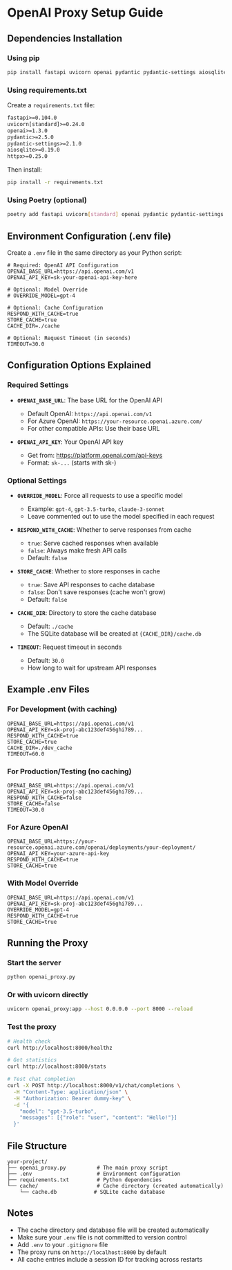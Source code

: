 # OpenAI Proxy Setup Guide

## Dependencies Installation

### Using pip
```bash
pip install fastapi uvicorn openai pydantic pydantic-settings aiosqlite httpx
```

### Using requirements.txt
Create a `requirements.txt` file:

```txt
fastapi>=0.104.0
uvicorn[standard]>=0.24.0
openai>=1.3.0
pydantic>=2.5.0
pydantic-settings>=2.1.0
aiosqlite>=0.19.0
httpx>=0.25.0
```

Then install:
```bash
pip install -r requirements.txt
```

### Using Poetry (optional)
```bash
poetry add fastapi uvicorn[standard] openai pydantic pydantic-settings aiosqlite httpx
```

## Environment Configuration (.env file)

Create a `.env` file in the same directory as your Python script:

```env
# Required: OpenAI API Configuration
OPENAI_BASE_URL=https://api.openai.com/v1
OPENAI_API_KEY=sk-your-openai-api-key-here

# Optional: Model Override
# OVERRIDE_MODEL=gpt-4

# Optional: Cache Configuration
RESPOND_WITH_CACHE=true
STORE_CACHE=true
CACHE_DIR=./cache

# Optional: Request Timeout (in seconds)
TIMEOUT=30.0
```

## Configuration Options Explained

### Required Settings

- **`OPENAI_BASE_URL`**: The base URL for the OpenAI API
  - Default OpenAI: `https://api.openai.com/v1`
  - For Azure OpenAI: `https://your-resource.openai.azure.com/`
  - For other compatible APIs: Use their base URL

- **`OPENAI_API_KEY`**: Your OpenAI API key
  - Get from: https://platform.openai.com/api-keys
  - Format: `sk-...` (starts with sk-)

### Optional Settings

- **`OVERRIDE_MODEL`**: Force all requests to use a specific model
  - Example: `gpt-4`, `gpt-3.5-turbo`, `claude-3-sonnet`
  - Leave commented out to use the model specified in each request

- **`RESPOND_WITH_CACHE`**: Whether to serve responses from cache
  - `true`: Serve cached responses when available
  - `false`: Always make fresh API calls
  - Default: `false`

- **`STORE_CACHE`**: Whether to store responses in cache
  - `true`: Save API responses to cache database
  - `false`: Don't save responses (cache won't grow)
  - Default: `false`

- **`CACHE_DIR`**: Directory to store the cache database
  - Default: `./cache`
  - The SQLite database will be created at `{CACHE_DIR}/cache.db`

- **`TIMEOUT`**: Request timeout in seconds
  - Default: `30.0`
  - How long to wait for upstream API responses

## Example .env Files

### For Development (with caching)
```env
OPENAI_BASE_URL=https://api.openai.com/v1
OPENAI_API_KEY=sk-proj-abc123def456ghi789...
RESPOND_WITH_CACHE=true
STORE_CACHE=true
CACHE_DIR=./dev_cache
TIMEOUT=60.0
```

### For Production/Testing (no caching)
```env
OPENAI_BASE_URL=https://api.openai.com/v1
OPENAI_API_KEY=sk-proj-abc123def456ghi789...
RESPOND_WITH_CACHE=false
STORE_CACHE=false
TIMEOUT=30.0
```

### For Azure OpenAI
```env
OPENAI_BASE_URL=https://your-resource.openai.azure.com/openai/deployments/your-deployment/
OPENAI_API_KEY=your-azure-api-key
RESPOND_WITH_CACHE=true
STORE_CACHE=true
```

### With Model Override
```env
OPENAI_BASE_URL=https://api.openai.com/v1
OPENAI_API_KEY=sk-proj-abc123def456ghi789...
OVERRIDE_MODEL=gpt-4
RESPOND_WITH_CACHE=true
STORE_CACHE=true
```

## Running the Proxy

### Start the server
```bash
python openai_proxy.py
```

### Or with uvicorn directly
```bash
uvicorn openai_proxy:app --host 0.0.0.0 --port 8000 --reload
```

### Test the proxy
```bash
# Health check
curl http://localhost:8000/healthz

# Get statistics
curl http://localhost:8000/stats

# Test chat completion
curl -X POST http://localhost:8000/v1/chat/completions \
  -H "Content-Type: application/json" \
  -H "Authorization: Bearer dummy-key" \
  -d '{
    "model": "gpt-3.5-turbo",
    "messages": [{"role": "user", "content": "Hello!"}]
  }'
```

## File Structure
```
your-project/
├── openai_proxy.py          # The main proxy script
├── .env                     # Environment configuration
├── requirements.txt         # Python dependencies
└── cache/                   # Cache directory (created automatically)
    └── cache.db            # SQLite cache database
```

## Notes

- The cache directory and database file will be created automatically
- Make sure your `.env` file is not committed to version control
- Add `.env` to your `.gitignore` file
- The proxy runs on `http://localhost:8000` by default
- All cache entries include a session ID for tracking across restarts
